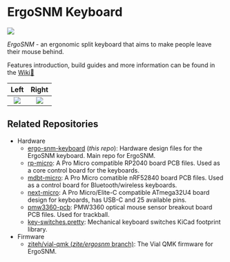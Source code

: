 # ErgoSNM Keyboard

![](https://i.imgur.com/ovP1uKJ.jpg)

*ErgoSNM* \- an ergonomic split keyboard that aims to make people leave their mouse behind.

Features introduction, build guides and more information can be found in the [Wiki:book:](https://github.com/ziteh/ergo-snm-keyboard/wiki)

|Left|Right|
|:-:|:-:|
|![](https://i.imgur.com/lFPIKst.png)|![](https://i.imgur.com/YIMYJX9.png)|

## Related Repositories

- Hardware
  - [ergo-snm-keyboard](https://github.com/ziteh/ergo-snm-keyboard) (*this repo*): Hardware design files for the ErgoSNM keyboard. Main repo for ErgoSNM.
  - [rp-micro](https://github.com/ziteh/rp-micro): A Pro Micro compatible RP2040 board PCB files. Used as a core control board for the keyboards.
  - [mdbt-micro](https://github.com/ziteh/mdbt-micro): A Pro Micro comatible nRF52840 board PCB files. Used as a control board for Bluetooth/wireless keyboards.
  - [next-micro](https://github.com/ziteh/next-micro): A Pro Micro/Elite-C compatible ATmega32U4 board design for keyboards, has USB-C and 25 available pins.
  - [pmw3360-pcb](https://github.com/ziteh/pmw3360-pcb): PMW3360 optical mouse sensor breakout board PCB files. Used for trackball.
  - [key-switches.pretty](https://github.com/ziteh/key-switches.pretty): Mechanical keyboard switches KiCad footprint library.
- Firmware
  - [ziteh/vial-qmk (*zite/ergosnm* branch)](https://github.com/ziteh/vial-qmk/tree/zite/ergosnm/keyboards/zite/ergosnm): The Vial QMK firmware for ErgoSNM.
